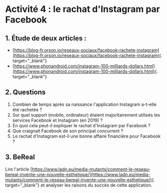 # Activité 4 : le rachat d'Instagram par Facebook

## 1. Étude de deux articles :

- [https://blog-fr.orson.io/reseaux-sociaux/facebook-rachete-instagram](https://blog-fr.orson.io/reseaux-sociaux/facebook-rachete-instagram){. target="_blank"}
- [https://www.phonandroid.com/instagram-100-milliards-dollars.html](https://www.phonandroid.com/instagram-100-milliards-dollars.html){. target="_blank"}


## 2. Questions

1. Combien de temps après sa naissance l'application Instagram a-t-elle été rachetée ?
2. Sur quel support (mobile, ordinateur) étaient majoritairement utilisés les services Facebook et Instagram (en 2019) ?
3. En quoi cela peut-il expliquer le rachat d'Instagram par Facebook ?
4. Que craignait Facebook de son principal concurrent ?
5. Le rachat d'Instagram est-il une bonne affaire financière pour Facebook ?



## 3. BeReal

Lire l'article [https://www.ladn.eu/media-mutants/comment-le-reseau-bereal-invente-une-nouvelle-esthetique/](https://www.ladn.eu/media-mutants/comment-le-reseau-bereal-invente-une-nouvelle-esthetique/){. target="_blank"} et analyser les raisons du succès de cette application.
